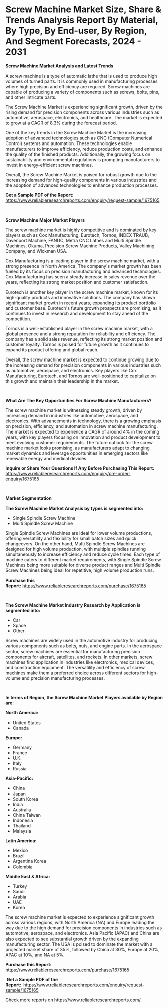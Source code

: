 <p><h1>Screw Machine Market Size, Share & Trends Analysis Report By Material, By Type, By End-user, By Region, And Segment Forecasts, 2024 - 2031</h1></p><p><strong>Screw Machine Market Analysis and Latest Trends</strong></p>
<p><p>A screw machine is a type of automatic lathe that is used to produce high volumes of turned parts. It is commonly used in manufacturing processes where high precision and efficiency are required. Screw machines are capable of producing a variety of components such as screws, bolts, pins, and other intricate parts.</p><p>The Screw Machine Market is experiencing significant growth, driven by the rising demand for precision components across various industries such as automotive, aerospace, electronics, and healthcare. The market is expected to grow at a CAGR of 8.3% during the forecast period.</p><p>One of the key trends in the Screw Machine Market is the increasing adoption of advanced technologies such as CNC (Computer Numerical Control) systems and automation. These technologies enable manufacturers to improve efficiency, reduce production costs, and enhance the quality of the finished products. Additionally, the growing focus on sustainability and environmental regulations is prompting manufacturers to invest in energy-efficient screw machines.</p><p>Overall, the Screw Machine Market is poised for robust growth due to the increasing demand for high-quality components in various industries and the adoption of advanced technologies to enhance production processes.</p></p>
<p><strong>Get a Sample PDF of the Report:&nbsp;</strong> <a href="https://www.reliableresearchreports.com/enquiry/request-sample/1675165">https://www.reliableresearchreports.com/enquiry/request-sample/1675165</a></p>
<p>&nbsp;</p>
<p><strong>Screw Machine Major Market Players</strong></p>
<p><p>The screw machine market is highly competitive and is dominated by key players such as Cox Manufacturing, Eurotech, Tornos, INDEX TRAUB, Davenport Machine, FANUC, Metra CNC Lathes and Multi Spindle Machines, Okuma, Precision Screw Machine Products, Valley Machining Company, and Wickman USA.</p><p>Cox Manufacturing is a leading player in the screw machine market, with a strong presence in North America. The company's market growth has been fueled by its focus on precision manufacturing and advanced technologies. Cox Manufacturing has seen a steady increase in sales revenue over the years, reflecting its strong market position and customer satisfaction.</p><p>Eurotech is another key player in the screw machine market, known for its high-quality products and innovative solutions. The company has shown significant market growth in recent years, expanding its product portfolio and customer base. Eurotech's future growth prospects are promising, as it continues to invest in research and development to stay ahead of the competition.</p><p>Tornos is a well-established player in the screw machine market, with a global presence and a strong reputation for reliability and efficiency. The company has a solid sales revenue, reflecting its strong market position and customer loyalty. Tornos is poised for future growth as it continues to expand its product offering and global reach.</p><p>Overall, the screw machine market is expected to continue growing due to the increasing demand for precision components in various industries such as automotive, aerospace, and electronics. Key players like Cox Manufacturing, Eurotech, and Tornos are well-positioned to capitalize on this growth and maintain their leadership in the market.</p></p>
<p>&nbsp;</p>
<p><strong>What Are The Key Opportunities For Screw Machine Manufacturers?</strong></p>
<p><p>The screw machine market is witnessing steady growth, driven by increasing demand in industries like automotive, aerospace, and electronics. With advancements in technology, there is a growing emphasis on precision, efficiency, and automation in screw machine manufacturing. The market is expected to experience a CAGR of around 4% in the coming years, with key players focusing on innovation and product development to meet evolving customer requirements. The future outlook for the screw machine market looks promising, as manufacturers adapt to changing market dynamics and leverage opportunities in emerging sectors like renewable energy and medical devices.</p></p>
<p><strong>Inquire or Share Your Questions If Any Before Purchasing This Report:</strong> <a href="https://www.reliableresearchreports.com/enquiry/pre-order-enquiry/1675165">https://www.reliableresearchreports.com/enquiry/pre-order-enquiry/1675165</a></p>
<p>&nbsp;</p>
<p><strong>Market Segmentation</strong></p>
<p><strong>The Screw Machine Market Analysis by types is segmented into:</strong></p>
<p><ul><li>Single Spindle Screw Machine</li><li>Multi Spindle Screw Machine</li></ul></p>
<p><p>Single Spindle Screw Machines are ideal for lower volume productions, offering versatility and flexibility for small batch sizes and quick changeovers. On the other hand, Multi Spindle Screw Machines are designed for high volume production, with multiple spindles running simultaneously to increase efficiency and reduce cycle times. Each type of machine caters to different market requirements, with Single Spindle Screw Machines being more suitable for diverse product ranges and Multi Spindle Screw Machines being ideal for repetitive, high volume production runs.</p></p>
<p><strong>Purchase this Report:&nbsp;</strong><a href="https://www.reliableresearchreports.com/purchase/1675165">https://www.reliableresearchreports.com/purchase/1675165</a></p>
<p>&nbsp;</p>
<p><strong>The Screw Machine Market Industry Research by Application is segmented into:</strong></p>
<p><ul><li>Car</li><li>Space</li><li>Other</li></ul></p>
<p><p>Screw machines are widely used in the automotive industry for producing various components such as bolts, nuts, and engine parts. In the aerospace sector, screw machines are essential for manufacturing precision components for aircraft, satellites, and rockets. In other markets, screw machines find application in industries like electronics, medical devices, and construction equipment. The versatility and efficiency of screw machines make them a preferred choice across different sectors for high-volume and precision manufacturing processes.</p></p>
<p>&nbsp;</p>
<p><strong>In terms of Region, the Screw Machine Market Players available by Region are:</strong></p>
<p>
    <p> <strong> North America: </strong>
        <ul>
            <li>United States</li>
            <li>Canada</li>
        </ul>
        </p> 
    <p> <strong> Europe: </strong>
        <ul>
            <li>Germany</li>
            <li>France</li>
            <li>U.K.</li>
            <li>Italy</li>
            <li>Russia</li>
        </ul>
        </p> 
    <p> <strong> Asia-Pacific: </strong>
        <ul>
            <li>China</li>
            <li>Japan</li>
            <li>South Korea</li>
            <li>India</li>
            <li>Australia</li>
            <li>China Taiwan</li>
            <li>Indonesia</li>
            <li>Thailand</li>
            <li>Malaysia</li>
        </ul>
        </p> 
    <p> <strong> Latin America: </strong>
        <ul>
            <li>Mexico</li>
            <li>Brazil</li>
            <li>Argentina Korea</li>
            <li>Colombia</li>
        </ul>
        </p> 
    <p> <strong> Middle East & Africa: </strong>
        <ul>
            <li>Turkey</li>
            <li>Saudi</li>
            <li>Arabia</li>
            <li>UAE</li>
            <li>Korea</li>
        </ul>
    </p>
    </p>
<p><p>The screw machine market is expected to experience significant growth across various regions, with North America (NA) and Europe leading the way due to the high demand for precision components in industries such as automotive, aerospace, and electronics. Asia Pacific (APAC) and China are also expected to see substantial growth driven by the expanding manufacturing sector. The USA is poised to dominate the market with a projected market share of 35%, followed by China at 30%, Europe at 20%, APAC at 10%, and NA at 5%.</p></p>
<p><strong>Purchase this Report: </strong><a href="https://www.reliableresearchreports.com/purchase/1675165">https://www.reliableresearchreports.com/purchase/1675165</a></p>
<p>&nbsp;<strong>Get a Sample PDF of the Report:&nbsp;&nbsp;</strong><a href="https://www.reliableresearchreports.com/enquiry/request-sample/1675165">https://www.reliableresearchreports.com/enquiry/request-sample/1675165</a></p>
<p><strong></strong></p>
<p>Check more reports on https://www.reliableresearchreports.com/</p>